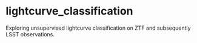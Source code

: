 # lightcurve_classification
Exploring unsupervised lightcurve classification on ZTF and subsequently LSST observations.
